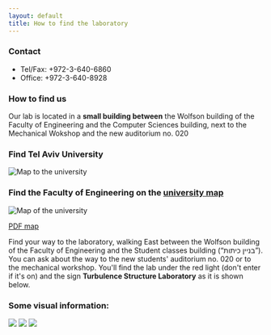 ```yaml
---
layout: default
title: How to find the laboratory
---
```

### Contact
* Tel/Fax: +972-3-640-6860  
* Office: +972-3-640-8928

### How to find us

Our lab is located in a **small building between** the Wolfson building of
the Faculty of Engineering and the Computer Sciences building, next to the Mechanical Wokshop and 
the new auditorium no. 020

### Find Tel Aviv University

![Map to the university](http://www2.tau.ac.il/map/images/lines-eng.jpg)


### Find the Faculty of Engineering on the [university map](http://www2.tau.ac.il/map/unimaple1.asp)

![Map of the university]({{site.baseurl}}/images/tau_map.jpg "Our building is between building 34 and 36, right at the parking 15")

[PDF map]({{site.baseurl}}/files/taumap.pdf)


Find your way to the laboratory, walking East between the Wolfson building of the Faculty of Engineering and the Student classes building (“בניין כיתות”). You can ask about the way to the new students' auditorium no. 020 or to the mechanical workshop. You'll find the lab under the red light (don't enter if it's on) and the sign **Turbulence Structure Laboratory** as it is shown below.


### Some visual information:

![]({{site.baseurl}}/images/P5200086.jpg)
![]({{site.baseurl}}/images/P5200049.jpg)
![]({{site.baseurl}}/images/lab_entrance.jpg)